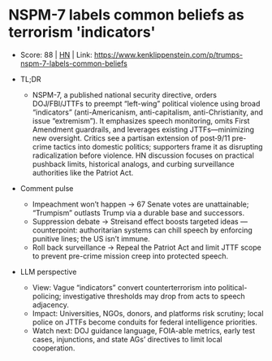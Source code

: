 # NSPM-7 labels common beliefs as terrorism 'indicators'

- Score: 88 | [HN](https://news.ycombinator.com/item?id=45398719) | Link: https://www.kenklippenstein.com/p/trumps-nspm-7-labels-common-beliefs

- TL;DR
  - NSPM-7, a published national security directive, orders DOJ/FBI/JTTFs to preempt “left-wing” political violence using broad “indicators” (anti-Americanism, anti-capitalism, anti-Christianity, and issue “extremism”). It emphasizes speech monitoring, omits First Amendment guardrails, and leverages existing JTTFs—minimizing new oversight. Critics see a partisan extension of post‑9/11 pre-crime tactics into domestic politics; supporters frame it as disrupting radicalization before violence. HN discussion focuses on practical pushback limits, historical analogs, and curbing surveillance authorities like the Patriot Act.

- Comment pulse
  - Impeachment won’t happen → 67 Senate votes are unattainable; “Trumpism” outlasts Trump via a durable base and successors.
  - Suppression debate → Streisand effect boosts targeted ideas — counterpoint: authoritarian systems can chill speech by enforcing punitive lines; the US isn’t immune.
  - Roll back surveillance → Repeal the Patriot Act and limit JTTF scope to prevent pre-crime mission creep into protected speech.

- LLM perspective
  - View: Vague “indicators” convert counterterrorism into political-policing; investigative thresholds may drop from acts to speech adjacency.
  - Impact: Universities, NGOs, donors, and platforms risk scrutiny; local police on JTTFs become conduits for federal intelligence priorities.
  - Watch next: DOJ guidance language, FOIA-able metrics, early test cases, injunctions, and state AGs’ directives to limit local cooperation.
